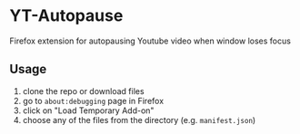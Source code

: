 # YT-Autopause
Firefox extension for autopausing Youtube video when window loses focus

## Usage
1. clone the repo or download files
2. go to `about:debugging` page in Firefox
3. click on "Load Temporary Add-on"
4. choose any of the files from the directory (e.g. `manifest.json`)
